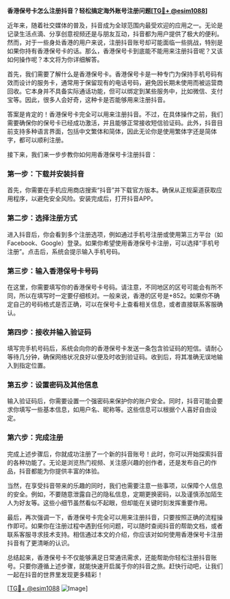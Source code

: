 **香港保号卡怎么注册抖音？轻松搞定海外账号注册问题[[TG💪+ @esim1088](https://t.me/s/esim1088)]**

近年来，随着社交媒体的普及，抖音成为全球范围内最受欢迎的应用之一。无论是记录生活点滴、分享创意视频还是与朋友互动，抖音都为用户提供了极大的便利。然而，对于一些身处香港的用户来说，注册抖音账号却可能面临一些挑战，特别是如果你持有香港保号卡的话。那么，香港保号卡到底能不能用来注册抖音呢？又该如何操作呢？本文将为你详细解答。

首先，我们需要了解什么是香港保号卡。香港保号卡是一种专门为保持手机号码有效而设计的服务卡，通常用于保留现有的电话号码，避免因长期未使用而被运营商回收。它本身并不具备实际通话功能，但可以绑定到某些服务中，比如微信、支付宝等。因此，很多人会好奇，这种卡是否能够用来注册抖音。

答案是肯定的！香港保号卡完全可以用来注册抖音。不过，在具体操作之前，我们需要确保你的保号卡已经成功激活，并且能够正常接收短信验证码。此外，抖音目前支持多种语言界面，包括中文繁体和简体，因此无论你是使用繁体字还是简体字，都可以顺利注册。

接下来，我们来一步步教你如何用香港保号卡注册抖音：

### 第一步：下载并安装抖音

首先，你需要在手机应用商店搜索“抖音”并下载官方版本。确保从正规渠道获取应用程序，以避免安全风险。安装完成后，打开抖音APP。

### 第二步：选择注册方式

进入抖音后，你会看到多个注册选项，例如通过手机号注册或使用第三方平台（如Facebook、Google）登录。如果你希望使用香港保号卡注册，可以选择“手机号注册”。点击后，系统会提示输入手机号码。

### 第三步：输入香港保号卡号码

在这里，你需要填写你的香港保号卡号码。请注意，不同地区的区号可能会有所不同，所以在填写时一定要仔细核对。一般来说，香港的区号是+852。如果你不确定自己的号码格式是否正确，可以在保号卡上查看相关信息，或者直接联系客服确认。

### 第四步：接收并输入验证码

填写完手机号码后，系统会向你的香港保号卡发送一条包含验证码的短信。请耐心等待几分钟，确保网络状况良好以便及时收到验证码。收到后，将其准确无误地输入到指定位置。

### 第五步：设置密码及其他信息

输入验证码后，你需要设置一个强密码来保护你的账户安全。同时，抖音可能会要求你填写一些基本信息，如用户名、昵称等。这些信息可以根据个人喜好自由设定。

### 第六步：完成注册

完成上述步骤后，你就成功注册了一个新的抖音账号！此时，你可以开始探索抖音的各种功能了。无论是浏览热门视频、关注感兴趣的创作者，还是发布自己的作品，抖音都能为你提供丰富的体验。

当然，在享受抖音带来的乐趣的同时，我们也需要注意一些事项，以保障个人信息的安全。例如，不要随意泄露自己的隐私信息，定期更换密码，以及谨慎添加陌生人为好友等。这些小细节虽然看似不起眼，但却能在关键时刻发挥重要作用。

最后，再次强调一下，香港保号卡完全可以用来注册抖音，只要按照正确的流程操作即可。如果你在注册过程中遇到任何问题，可以随时查阅抖音的帮助文档，或者联系客服寻求技术支持。相信通过本文的介绍，你应该对如何使用香港保号卡注册抖音有了更清晰的认识。

总结起来，香港保号卡不仅能够满足日常通讯需求，还能帮助你轻松注册抖音账号。只要你遵循上述步骤，就能快速开启属于你的抖音之旅。赶快行动吧，让我们一起在抖音的世界里发现更多精彩！

[[TG💪+ @esim1088](https://t.me/s/esim1088) ![Image](https://i.postimg.cc/4NQfJmqS/Snipaste-2025-05-13-00-14-12.png)]